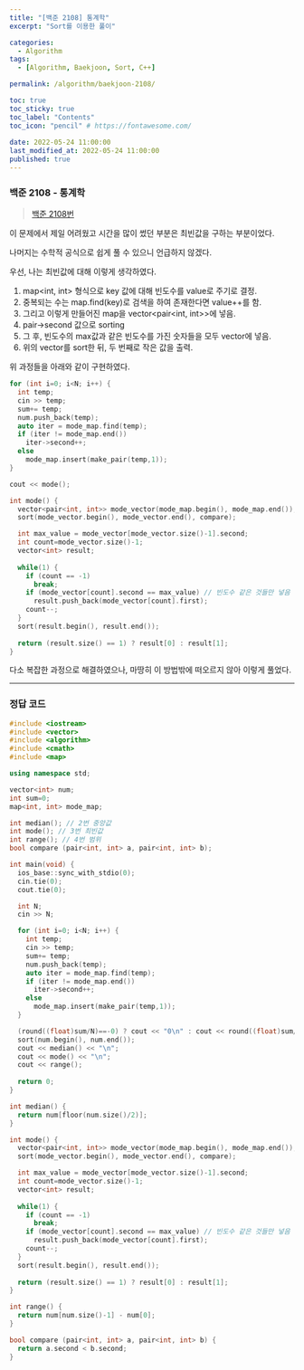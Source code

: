 ```yaml
---
title: "[백준 2108] 통계학"
excerpt: "Sort를 이용한 풀이"

categories:
  - Algorithm
tags:
  - [Algorithm, Baekjoon, Sort, C++]

permalink: /algorithm/baekjoon-2108/

toc: true
toc_sticky: true
toc_label: "Contents"
toc_icon: "pencil" # https://fontawesome.com/
 
date: 2022-05-24 11:00:00
last_modified_at: 2022-05-24 11:00:00
published: true
---
```


### 백준 2108 - 통계학

> [백준 2108번](https://www.acmicpc.net/problem/2108)  

이 문제에서 제일 어려웠고 시간을 많이 썼던 부분은 최빈값을 구하는 부분이었다.  

나머지는 수학적 공식으로 쉽게 풀 수 있으니 언급하지 않겠다.  

우선, 나는 최빈값에 대해 이렇게 생각하였다.  
1. map<int, int> 형식으로 key 값에 대해 빈도수를 value로 주기로 결정.  
1. 중복되는 수는 map.find(key)로 검색을 하여 존재한다면 value++를 함.  
1. 그리고 이렇게 만들어진 map을 vector<pair<int, int>>에 넣음.  
1. pair->second 값으로 sorting  
1. 그 후, 빈도수의 max값과 같은 빈도수를 가진 숫자들을 모두 vector에 넣음.  
1. 위의 vector를 sort한 뒤, 두 번째로 작은 값을 출력.  

위 과정들을 아래와 같이 구현하였다.  

```cpp
for (int i=0; i<N; i++) {
  int temp;
  cin >> temp;
  sum+= temp;
  num.push_back(temp);
  auto iter = mode_map.find(temp);
  if (iter != mode_map.end())
    iter->second++;
  else
    mode_map.insert(make_pair(temp,1));
}

cout << mode();

int mode() {
  vector<pair<int, int>> mode_vector(mode_map.begin(), mode_map.end());
  sort(mode_vector.begin(), mode_vector.end(), compare);

  int max_value = mode_vector[mode_vector.size()-1].second;
  int count=mode_vector.size()-1;
  vector<int> result;
  
  while(1) {
    if (count == -1)
      break;
    if (mode_vector[count].second == max_value) // 빈도수 같은 것들만 넣음
      result.push_back(mode_vector[count].first);
    count--;
  }
  sort(result.begin(), result.end());
  
  return (result.size() == 1) ? result[0] : result[1];
}
```  

다소 복잡한 과정으로 해결하였으나, 마땅히 이 방법밖에 떠오르지 않아 이렇게 풀었다.  

---

### 정답 코드

```cpp
#include <iostream>
#include <vector>
#include <algorithm>
#include <cmath>
#include <map>

using namespace std;

vector<int> num;
int sum=0;
map<int, int> mode_map;

int median(); // 2번 중앙값
int mode(); // 3번 최빈값
int range(); // 4번 범위
bool compare (pair<int, int> a, pair<int, int> b);

int main(void) {
  ios_base::sync_with_stdio(0);
  cin.tie(0);
  cout.tie(0);

  int N;
  cin >> N;

  for (int i=0; i<N; i++) {
    int temp;
    cin >> temp;
    sum+= temp;
    num.push_back(temp);
    auto iter = mode_map.find(temp);
    if (iter != mode_map.end())
      iter->second++;
    else
      mode_map.insert(make_pair(temp,1));
  }

  (round((float)sum/N)==-0) ? cout << "0\n" : cout << round((float)sum/N) << "\n";
  sort(num.begin(), num.end());
  cout << median() << "\n";
  cout << mode() << "\n";
  cout << range();
  
  return 0;
}

int median() {
  return num[floor(num.size()/2)];
}

int mode() {
  vector<pair<int, int>> mode_vector(mode_map.begin(), mode_map.end());
  sort(mode_vector.begin(), mode_vector.end(), compare);

  int max_value = mode_vector[mode_vector.size()-1].second;
  int count=mode_vector.size()-1;
  vector<int> result;
  
  while(1) {
    if (count == -1)
      break;
    if (mode_vector[count].second == max_value) // 빈도수 같은 것들만 넣음
      result.push_back(mode_vector[count].first);
    count--;
  }
  sort(result.begin(), result.end());
  
  return (result.size() == 1) ? result[0] : result[1];
}

int range() {
  return num[num.size()-1] - num[0];
}

bool compare (pair<int, int> a, pair<int, int> b) {
  return a.second < b.second;
}
```